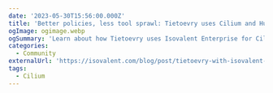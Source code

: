 ```yaml
---
date: '2023-05-30T15:56:00.000Z'
title: 'Better policies, less tool sprawl: Tietoevry uses Cilium and Hubble'
ogImage: ogimage.webp
ogSummary: 'Learn about how Tietoevry uses Isovalent Enterprise for Cilium with Hubble to have advanced network policies'
categories:
  - Community
externalUrl: 'https://isovalent.com/blog/post/tietoevry-with-isovalent-cilium-enterprise/'
tags:
  - Cilium
---
```

